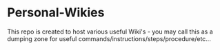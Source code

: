 Personal-Wikies
===========

This repo is created to host various useful Wiki's - you may call this as a dumping zone for useful commands/instructions/steps/procedure/etc...

